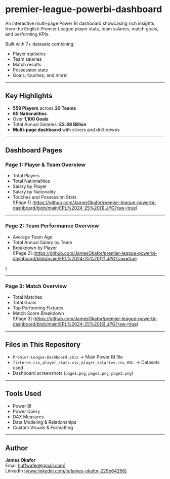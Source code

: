 # premier-league-powerbi-dashboard
An interactive multi-page Power BI dashboard showcasing rich insights from the English Premier League player stats, team salaries, match goals, and performing KPIs.

Built with 7+ datasets combining:
- Player statistics
- Team salaries
- Match results
- Possession stats
- Goals, touches, and more!

---

## Key Highlights

- **559 Players** across **20 Teams**
- **65 Nationalities**
- Over **1,100 Goals**
- Total Annual Salaries: **£2.48 Billion**
- **Multi-page dashboard** with slicers and drill-downs

---

##  Dashboard Pages

### Page 1: Player & Team Overview  
- Total Players  
- Total Nationalities  
- Salary by Player  
- Salary by Nationality  
- Touches and Possession Stats  
![Page 1] (https://github.com/JamesOkafor/premier-league-powerbi-dashboard/blob/main/EPL%2024-25%20(1).JPG?raw=true)

---

### Page 2: Team Performance Overview  
- Average Team Age  
- Total Annual Salary by Team  
- Breakdown by Player  
![Page 2] (https://github.com/JamesOkafor/premier-league-powerbi-dashboard/blob/main/EPL%2024-25%20(2).JPG?raw=true

)

---

### Page 3: Match Overview  
- Total Matches  
- Total Goals  
- Top Performing Fixtures  
- Match Score Breakdown  
![Page 3] (https://github.com/JamesOkafor/premier-league-powerbi-dashboard/blob/main/EPL%2024-25%20(3).JPG?raw=true)

---

## Files in This Repository

- `Premier-League-Dashboard.pbix` → Main Power BI file
- `fixtures.csv`, `player_stats.csv`, `player_salaries.csv`, etc. → Datasets used
- Dashboard screenshots (`page1.png`, `page2.png`, `page3.png`)

---

## Tools Used

- Power BI  
- Power Query  
- DAX Measures  
- Data Modeling & Relationships  
- Custom Visuals & Formatting

---

## Author

**James Okafor**  
Email [luffwafer@gmail.com]  
 LinkedIn [www.linkedin.com/in/james-okafor-229b64266]

